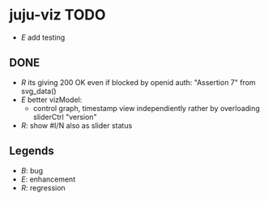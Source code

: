 juju-viz TODO
=============
- _E_ add testing


DONE
----
- _R_ its giving 200 OK even if blocked by openid auth:
  "Assertion 7" from svg_data()
- _E_ better vizModel:
  - control graph, timestamp view independiently rather by
    overloading sliderCtrl "version"
- _R_: show #I/N also as slider status

Legends
-------
* _B_: bug
* _E_: enhancement
* _R_: regression
